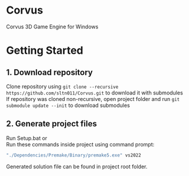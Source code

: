 # Corvus
Corvus 3D Game Engine for Windows
  
# Getting Started     
## 1. Download repository  
Clone repository using `git clone --recursive https://github.com/sltn011/Corvus.git` to download it with submodules  
If repository was cloned non-recursive, open project folder and run ```git submodule update --init``` to download submodules  
  
## 2. Generate project files  
Run Setup.bat or  
Run these commands inside project using command prompt:
```bat
"./Dependencies/Premake/Binary/premake5.exe" vs2022
```  
Generated solution file can be found in project root folder.  
